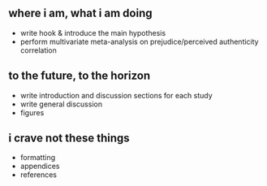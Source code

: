 ## where i am, what i am doing

* write hook & introduce the main hypothesis
* perform multivariate meta-analysis on prejudice/perceived authenticity correlation  

## to the future, to the horizon

* write introduction and discussion sections for each study  
* write general discussion  
* figures  

## i crave not these things

* formatting  
* appendices  
* references  

